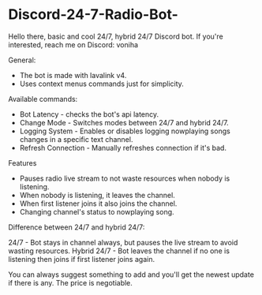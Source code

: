 # Discord-24-7-Radio-Bot-
Hello there, basic and cool 24/7, hybrid 24/7 Discord bot. If you're interested, reach me on Discord: voniha

General:
- The bot is made with lavalink v4.
- Uses context menus commands just for simplicity.

Available commands:
- Bot Latency - checks the bot's api latency.
- Change Mode - Switches modes between 24/7 and hybrid 24/7.
- Logging System - Enables or disables logging nowplaying songs changes in a specific text channel.
- Refresh Connection - Manually refreshes connection if it's bad.

Features
- Pauses radio live stream to not waste resources when nobody is listening.
- When nobody is listening, it leaves the channel.
- When first listener joins it also joins the channel.
- Changing channel's status to nowplaying song.

Difference between 24/7 and hybrid 24/7:

24/7 - Bot stays in channel always, but pauses the live stream to avoid wasting resources.
Hybrid 24/7 - Bot leaves the channel if no one is listening then joins if first listener joins again.

You can always suggest something to add and you'll get the newest update if there is any. The price is negotiable.
